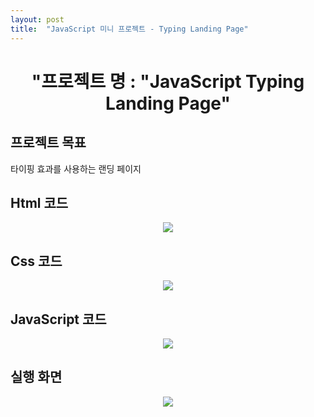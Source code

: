 ```yaml
---
layout: post
title:  "JavaScript 미니 프로젝트 - Typing Landing Page"
---
```


<div align="center"><h1> "프로젝트 명 : "JavaScript Typing Landing Page" </h1></div>   
   
<h2> 프로젝트 목표 </h2>   
타이핑 효과를 사용하는 랜딩 페이지

<h2> Html 코드 </h2>   

<p align="center">
  <img src="https://user-images.githubusercontent.com/97649924/175899528-a2f343bb-03ef-4696-b9f7-a01e9f01595a.png">
  </p>

<h2> Css 코드 </h2>   
   
<p align="center">
  <img src="https://user-images.githubusercontent.com/97649924/175899537-f48bc322-5295-4f27-a17b-7b88409a245c.png">
  </p>
   
<h2> JavaScript 코드 </h2>   
   
<p align="center">
  <img src="https://user-images.githubusercontent.com/97649924/175901039-9859b212-ae96-4326-8ec2-19934503a90c.png">
  </p>   
   
<h2> 실행 화면 </h2>   
   
<p align="center">
<img src="https://user-images.githubusercontent.com/97649924/175879828-935806d1-760f-40d1-8c57-c13fc0d1066e.gif">
</p>
</div>
